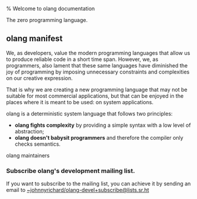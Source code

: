 % Welcome to olang documentation

The zero programming language.

## olang manifest

We, as developers, value the modern programming languages that allow us to
produce reliable code in a short time span. However, we, as programmers, also
lament that these same languages have diminished the joy of programming by
imposing unnecessary constraints and complexities on our creative expression.

That is why we are creating a new programming language that may not be suitable
for most commercial applications, but that can be enjoyed in the places where
it is meant to be used: on system applications.

olang is a deterministic system language that follows two principles:

- **olang fights complexity** by providing a simple syntax with a low level of abstraction;
- **olang doesn't babysit programmers** and therefore the compiler only checks semantics.

olang maintainers

### Subscribe olang's development mailing list.

If you want to subscribe to the mailing list, you can achieve it by sending an
email to
[~johnnyrichard/olang-devel+subscribe@lists.sr.ht](mailto:~johnnyrichard/olang-devel+subscribe@lists.sr.ht?subject=Subscribe&body=Subscribe)
